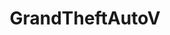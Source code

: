 ---
title: GrandTheftAutoV
crosslinks:
- gtaonline
- youtubefactsbot
- livven
- gtaglitches
- youtubot
- anti_gif_bot
- GrandTheftAutoV_PC
- HeistTeams
- u_imguralbumbot
- MCCEO
- GTAGivers
- RedditDads
- REBL
- chiliadmystery
- GTAV
- gtacartel
- CEOfriendly
- pceo
- gtavcustoms
- alotabot
---